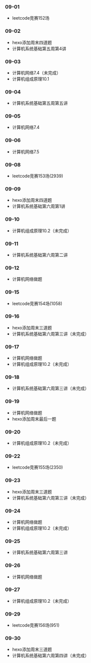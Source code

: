 ### 09-01
* leetcode竞赛152场
### 09-02
* hexo添加周末四道题
* 计算机系统基础第五周第4讲
### 09-03
* 计算机网络7.4（未完成）
* 计算机组成原理10.1
### 09-04
* 计算机系统基础第五周第五讲
### 09-05
* 计算机网络7.4
### 09-06
* 计算机网络7.5
### 09-08
* leetcode竞赛153场(2939)
### 09-09
* hexo添加周末四道题
* 计算机系统基础第六周第1讲
### 09-10
* 计算机组成原理10.2（未完成）
### 09-11
* 计算机系统基础第六周第二讲
### 09-12
* 计算机网络做题
### 09-15
* leetcode竞赛154场(1058)
### 09-16
* hexo添加周末三道题
* 计算机系统基础第六周第三讲（未完成）
### 09-17
* 计算机网络做题
* 计算机组成原理10.2（未完成）
### 09-18
* 计算机系统基础第六周第三讲（未完成）
### 09-19
* 计算机网络做题
* hexo添加周末最后一题
### 09-20
* 计算机组成原理10.2（未完成）
### 09-22
* leetcode竞赛155场(2350)
### 09-23
* hexo添加周末三道题
* 计算机系统基础第六周第三讲（未完成）
### 09-24
* 计算机网络做题
* 计算机组成原理10.2（未完成）
### 09-25
* 计算机系统基础第六周第三讲
### 09-26
* 计算机网络做题
### 09-27
* 计算机组成原理10.2（未完成）
### 09-29
* leetcode竞赛156场(951)
### 09-30
* hexo添加周末三道题
* 计算机系统基础第六周第四讲（未完成）